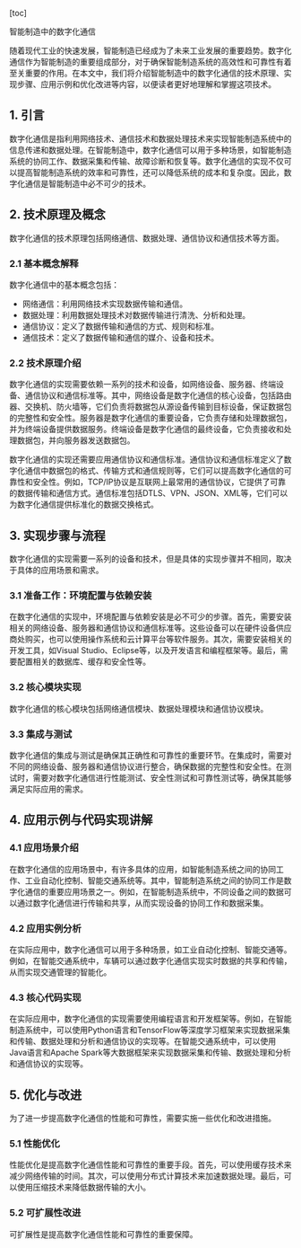 
[toc]                    
                
                
智能制造中的数字化通信

随着现代工业的快速发展，智能制造已经成为了未来工业发展的重要趋势。数字化通信作为智能制造的重要组成部分，对于确保智能制造系统的高效性和可靠性有着至关重要的作用。在本文中，我们将介绍智能制造中的数字化通信的技术原理、实现步骤、应用示例和优化改进等内容，以便读者更好地理解和掌握这项技术。

## 1. 引言

数字化通信是指利用网络技术、通信技术和数据处理技术来实现智能制造系统中的信息传递和数据处理。在智能制造中，数字化通信可以用于多种场景，如智能制造系统的协同工作、数据采集和传输、故障诊断和恢复等。数字化通信的实现不仅可以提高智能制造系统的效率和可靠性，还可以降低系统的成本和复杂度。因此，数字化通信是智能制造中必不可少的技术。

## 2. 技术原理及概念

数字化通信的技术原理包括网络通信、数据处理、通信协议和通信技术等方面。

### 2.1 基本概念解释

数字化通信中的基本概念包括：

- 网络通信：利用网络技术实现数据传输和通信。
- 数据处理：利用数据处理技术对数据传输进行清洗、分析和处理。
- 通信协议：定义了数据传输和通信的方式、规则和标准。
- 通信技术：定义了数据传输和通信的媒介、设备和技术。

### 2.2 技术原理介绍

数字化通信的实现需要依赖一系列的技术和设备，如网络设备、服务器、终端设备、通信协议和通信标准等。其中，网络设备是数字化通信的核心设备，包括路由器、交换机、防火墙等，它们负责将数据包从源设备传输到目标设备，保证数据包的完整性和安全性。服务器是数字化通信的重要设备，它负责存储和处理数据包，并为终端设备提供数据服务。终端设备是数字化通信的最终设备，它负责接收和处理数据包，并向服务器发送数据包。

数字化通信的实现还需要应用通信协议和通信标准。通信协议和通信标准定义了数字化通信中数据包的格式、传输方式和通信规则等，它们可以提高数字化通信的可靠性和安全性。例如，TCP/IP协议是互联网上最常用的通信协议，它提供了可靠的数据传输和通信方式。通信标准包括DTLS、VPN、JSON、XML等，它们可以为数字化通信提供标准化的数据交换格式。

## 3. 实现步骤与流程

数字化通信的实现需要一系列的设备和技术，但是具体的实现步骤并不相同，取决于具体的应用场景和需求。

### 3.1 准备工作：环境配置与依赖安装

在数字化通信的实现中，环境配置与依赖安装是必不可少的步骤。首先，需要安装相关的网络设备、服务器和通信协议和通信标准等。这些设备可以在硬件设备供应商处购买，也可以使用操作系统和云计算平台等软件服务。其次，需要安装相关的开发工具，如Visual Studio、Eclipse等，以及开发语言和编程框架等。最后，需要配置相关的数据库、缓存和安全性等。

### 3.2 核心模块实现

数字化通信的核心模块包括网络通信模块、数据处理模块和通信协议模块。

### 3.3 集成与测试

数字化通信的集成与测试是确保其正确性和可靠性的重要环节。在集成时，需要对不同的网络设备、服务器和通信协议进行整合，确保数据的完整性和安全性。在测试时，需要对数字化通信进行性能测试、安全性测试和可靠性测试等，确保其能够满足实际应用的需求。

## 4. 应用示例与代码实现讲解

### 4.1 应用场景介绍

在数字化通信的应用场景中，有许多具体的应用，如智能制造系统之间的协同工作、工业自动化控制、智能交通系统等。其中，智能制造系统之间的协同工作是数字化通信的重要应用场景之一。例如，在智能制造系统中，不同设备之间的数据可以通过数字化通信进行传输和共享，从而实现设备的协同工作和数据采集。

### 4.2 应用实例分析

在实际应用中，数字化通信可以用于多种场景，如工业自动化控制、智能交通等。例如，在智能交通系统中，车辆可以通过数字化通信实现实时数据的共享和传输，从而实现交通管理的智能化。

### 4.3 核心代码实现

在实际应用中，数字化通信的实现需要使用编程语言和开发框架等。例如，在智能制造系统中，可以使用Python语言和TensorFlow等深度学习框架来实现数据采集和传输、数据处理和分析和通信协议的实现等。在智能交通系统中，可以使用Java语言和Apache Spark等大数据框架来实现数据采集和传输、数据处理和分析和通信协议的实现等。

## 5. 优化与改进

为了进一步提高数字化通信的性能和可靠性，需要实施一些优化和改进措施。

### 5.1 性能优化

性能优化是提高数字化通信性能和可靠性的重要手段。首先，可以使用缓存技术来减少网络传输的时间。其次，可以使用分布式计算技术来加速数据处理。最后，可以使用压缩技术来降低数据传输的大小。

### 5.2 可扩展性改进

可扩展性是提高数字化通信性能和可靠性的重要保障。


